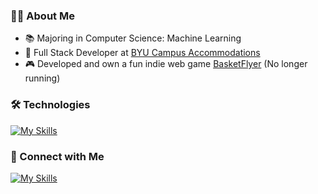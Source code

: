 ### 👨‍💻 About Me

- 📚 Majoring in Computer Science: Machine Learning
- 🏫 Full Stack Developer at [BYU Campus Accommodations](https://reslife.byu.edu/)
- 🎮 Developed and own a fun indie web game [BasketFlyer](https://startup.basketflyer.com/) (No longer running)

### 🛠️ Technologies 

[![My Skills](https://skillicons.dev/icons?i=react,js,py,c,cpp,cs&perline=3)](https://skillicons.dev)

### 🤝 Connect with Me 

[![My Skills](https://skillicons.dev/icons?i=linkedin&perline=3)](https://www.linkedin.com/in/josh-weidner/)

<!---
Josh-Weidner/Josh-Weidner is a ✨ special ✨ repository because its `README.md` (this file) appears on your GitHub profile.
You can click the Preview link to take a look at your changes.
--->
